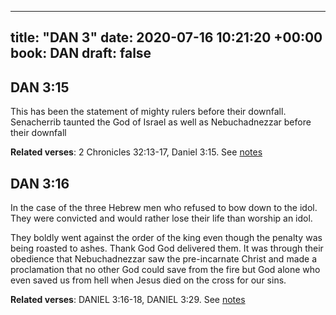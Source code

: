 
---
title: "DAN 3"
date: 2020-07-16 10:21:20 +00:00
book: DAN
draft: false
---

## DAN 3:15

This has been the statement of mighty rulers before their downfall. Senacherrib taunted the God of Israel as well as Nebuchadnezzar before their downfall

**Related verses**: 2 Chronicles 32:13-17, Daniel 3:15. See [notes](https://my.bible.com/notes/3474887589155823939)


## DAN 3:16

In the case of the three Hebrew men who refused to bow down to the idol. They were convicted and would rather lose their life than worship an idol.

They boldly went against the order of the king even though the penalty was being roasted to ashes. Thank God God delivered them. It was through their obedience that Nebuchadnezzar saw the pre-incarnate Christ and made a proclamation that no other God could save from the fire but God alone who even saved us from hell when Jesus died on the cross for our sins.

**Related verses**: DANIEL 3:16-18, DANIEL 3:29. See [notes](https://my.bible.com/notes/2794772332664315998)

